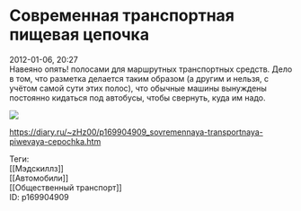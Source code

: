 Современная транспортная пищевая цепочка
=========================================

   
 2012-01-06, 20:27   
  Навеяно опять! полосами для маршрутных транспортных средств. Дело в том, что разметка делается таким образом (а другим и нельзя, с учётом самой сути этих полос), что обычные машины вынуждены постоянно кидаться под автобусы, чтобы свернуть, куда им надо.   
   
  ![](http://s019.radikal.ru/i628/1205/0a/584d1f19ae6c.png)    
    
 <https://diary.ru/~zHz00/p169904909_sovremennaya-transportnaya-piwevaya-cepochka.htm>   
   
 Теги:   
 [[Мэдскиллз]]   
 [[Автомобили]]   
 [[Общественный транспорт]]   
 ID: p169904909